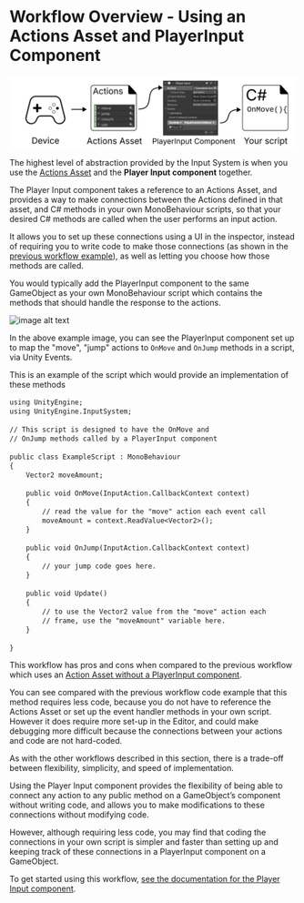 # Workflow Overview - Using an Actions Asset and PlayerInput Component

![image alt text](./Images/Workflow-PlayerInput.svg)


The highest level of abstraction provided by the Input System is when you use the [Actions Asset](ActionAssets.html) and the **Player Input component** together.

 The Player Input component takes a reference to an Actions Asset, and provides a way to make connections between the Actions defined in that asset, and C# methods in your own MonoBehaviour scripts, so that your desired C# methods are called when the user performs an input action.

It allows you to set up these connections using a UI in the inspector, instead of requiring you to write code to make those connections (as shown in the [previous workflow example](Workflow-ActionsAsset.html)), as well as letting you choose how those methods are called.

You would typically add the PlayerInput component to the same GameObject as your own MonoBehaviour script which contains the methods that should handle the response to the actions.

![image alt text](./Images/PlayerInputWithGameplayEvents.png)

In the above example image, you can see the PlayerInput component set up to map the "move", "jump" actions to `OnMove` and `OnJump` methods in a script, via Unity Events.

This is an example of the script which would provide an implementation of these methods

```
using UnityEngine;
using UnityEngine.InputSystem;

// This script is designed to have the OnMove and
// OnJump methods called by a PlayerInput component

public class ExampleScript : MonoBehaviour
{
    Vector2 moveAmount;

    public void OnMove(InputAction.CallbackContext context)
    {
        // read the value for the "move" action each event call
        moveAmount = context.ReadValue<Vector2>();
    }

    public void OnJump(InputAction.CallbackContext context)
    {
        // your jump code goes here.
    }

    public void Update()
    {
        // to use the Vector2 value from the "move" action each
        // frame, use the "moveAmount" variable here.
    }

}
```


This workflow has pros and cons when compared to the previous workflow which uses an [Action Asset without a PlayerInput component](Workflow-ActionsAsset.html).

You can see compared with the previous workflow code example that this method requires less code, because you do not have to reference the Actions Asset or set up the event handler methods in your own script. However it does require more set-up in the Editor, and could make debugging more difficult because the connections between your actions and code are not hard-coded.

As with the other workflows described in this section, there is a trade-off between flexibility, simplicity, and speed of implementation.

Using the Player Input component provides the flexibility of being able to connect any action to any public method on a GameObject’s component without writing code, and allows you to make modifications to these connections without modifying code.

However, although requiring less code, you may find that coding the connections in your own script is simpler and faster than setting up and keeping track of these connections in a PlayerInput component on a GameObject.

To get started using this workflow, [see the documentation for the Player Input component](PlayerInput.html).
